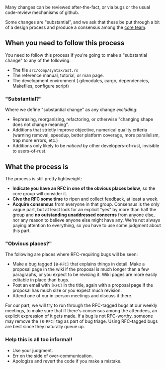 Many changes can be reviewed after-the-fact, or via bugs or the usual code-review mechanisms of github.

Some changes are "substantial", and we ask that these be put through a bit of a design process and produce a consensus among the [core team](https://github.com/mozilla/rust/wiki/Note-core-team).

## When you need to follow this process

You need to follow this process if you're going to make a "substantial change" to any of the following:

  - The file `src/comp/syntax/ast.rs`
  - The reference manual, tutorial, or man page.
  - The development environment (.gitmodules, cargo, dependencies, Makefiles, configure script)

### "Substantial?"

Where we define "substantial change" as any change _excluding_:

  - Rephrasing, reorganizing, refactoring, or otherwise "changing shape does not change meaning".
  - Additions that strictly improve objective, numerical quality criteria (warning removal, speedup, better 
    platform coverage, more parallelism, trap more errors, etc.)
  - Additions only likely to be _noticed by_ other developers-of-rust, invisible to users-of-rust.

## What the process is

The process is still pretty lightweight: 

  - **Indicate you have an RFC in one of the obvious places below**, so the core group will consider it.
  - **Give the RFC some time** to ripen and collect feedback, at least a week.
  - **Acquire consensus** from everyone in that group. Consensus is the only vague part, but at least look for an explicit "yes" by more than half the group and **no outstanding unaddressed concerns** from anyone else, nor any reason to believe anyone else might have any. We're not always paying attention to everything, so you have to use some judgment about this part.

### "Obvious places?"

The following are places where RFC-requiring bugs will be seen:

  - Make a bug tagged `[B-RFC]` that explains things in detail. Make a proposal page in the wiki if the proposal is much longer than a few paragraphs, or you expect to be revising it. Wiki pages are more easily editable in place than bugs.
  - Post an email with `[RFC]` in the title, again with a proposal page if the proposal has much size or you expect much revision.
  - Attend one of our in-person meetings and discuss it there.

For our part, we will try to run through the RFC-tagged bugs at our weekly meetings, to make sure that if there's consensus among the attendees, an explicit expression of it gets made. If a bug is not RFC-worthy, someone may remove the `[B-RFC]` tag as part of bug triage. Using RFC-tagged bugs are best since they naturally queue up.

### Help this is all too informal!

  - Use your judgment.
  - Err on the side of over-communication.
  - Apologize and revert the code if you make a mistake.
